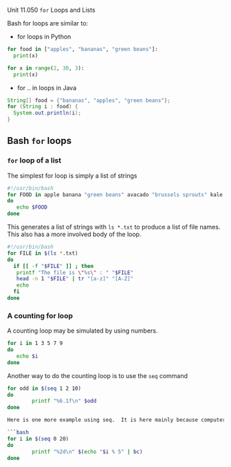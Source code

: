 Unit 11.050 ```for``` Loops and Lists

Bash for loops are similar to:

* for loops in Python
  
```python
for food in ["apples", "bananas", "green beans"]:
  print(x)  

for x in range(2, 30, 3):
  print(x)
```

* for .. in loops in Java

```java
String[] food = {"bananas", "apples", "green beans"};
for (String i : food) {
  System.out.println(i);
}
```

## Bash ```for``` loops

### ```for``` loop of a list

The simplest for loop is simply a list of strings

```bash
#!/usr/bin/bash
for FOOD in apple banana "green beans" avacado "brussels sprouts" kale
do
   echo $FOOD
done
```
This generates a list of strings with ```ls *.txt``` to produce a list of file names.  This also has a more involved body of the loop.

```bash
#!/usr/bin/bash
for FILE in $(ls *.txt)
do
  if [[ -f "$FILE" ]] ; then
   printf "The file is \"%s\" : " "$FILE"
   head -n 1 "$FILE" | tr "[a-z]" "[A-Z]"
   echo 
  fi
done
```

### A counting for loop

A counting loop may be simulated by using numbers.

```bash
for i in 1 3 5 7 9
do
   echo $i
done
```

Another way to do the counting loop is to use the ```seq``` command

```bash
for odd in $(seq 1 2 10)
do
        printf "%6.1f\n" $odd
done

Here is one more example using seq.  It is here mainly because computer scientists have an unnatural affection for modulo operations.  Try running this and notice that it produces a repeating cycle of 0, 1, 2, 3

```bash
for i in $(seq 0 20)
do
        printf "%2d\n" $(echo "$i % 5" | bc)
done
```
